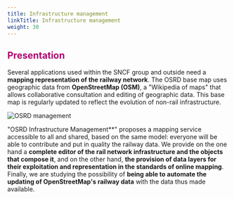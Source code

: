 ```yaml
---
title: Infrastructure management
linkTitle: Infrastructure management
weight: 30
---
```


## <font color=#aa026d>Presentation</font>

Several applications used within the SNCF group and outside need a **mapping representation of the railway network**. The OSRD base map uses geographic data from **OpenStreetMap (OSM)**, a "Wikipedia of maps" that allows collaborative consultation and editing of geographic data. This base map is regularly updated to reflect the evolution of non-rail infrastructure. 

![OSRD management](../osrd_management.png)

"OSRD Infrastructure Management**" proposes a mapping service accessible to all and shared, based on the same model: everyone will be able to contribute and put in quality the railway data.
We provide on the one hand a **complete editor of the rail network infrastructure and the objects that compose it**, and on the other hand, **the provision of data layers for their exploitation and representation in the standards of online mapping**. Finally, we are studying the possibility of **being able to automate the updating of OpenStreetMap's railway data** with the data thus made available. 
